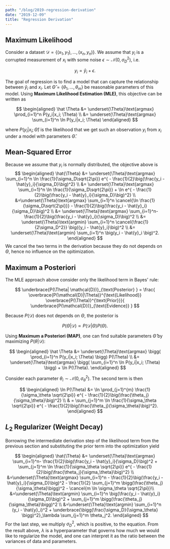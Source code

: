 ```yaml
---
path: "/blog/2019-regression-derivation"
date: "2019-12-09"
title: "Regression Derivation"
---
```


## Maximum Likelihood
Consider a dataset $\mathcal{D} = \{(x_1, y_1), \dots, (x_n, y_n)\}$. We assume that $y_i$ is a corrupted measurement of $x_i$ with some noise $\epsilon \sim \mathcal{N}(0, \sigma_D^2)$, i.e.

$$
y_i = \hat{y}_i + \epsilon.
$$

The goal of regression is to find a model that can capture the relationship between $\hat{y}_i$  and $x_i$. Let $\hat \Theta = \{\theta_1, \dots,\theta_m \}$ be reasonable parameters of this model. Using **Maximum Likelihood Estimation (MLE)**, this objective can be written as 

$$
\begin{aligned}
\hat \Theta &= \underset{\Theta}\text{argmax} \prod_{i=1}^n P(y_i|x_i; \Theta)  \\
&= \underset{\Theta}\text{argmax} \sum_{i=1}^n \ln P(y_i|x_i; \Theta)
\end{aligned}
$$

where $P(y_i|x_i; \hat \Theta)$ is the likelihood that we get such an observation $y_i$ from $x_i$ under a model with parameters $\hat \Theta$.

## Mean-Squared Error
Because we assume that $y_i$ is normally distributed, the objective above is 
$$
\begin{aligned}
\hat{\Theta} &= \underset{\Theta}\text{argmax}  \sum_{i=1}^n \ln \frac{1}{\sigma_D\sqrt{2\pi}} e^{ - \frac{1}{2}\big(\frac{y_i - \hat{y}_i}{\sigma_D}\big)^2} \\
&= \underset{\Theta}\text{argmax} \sum_{i=1}^n \ln \frac{1}{\sigma_D\sqrt{2\pi}} + \ln e^{ - \frac{1}{2}\big(\frac{y_i - \hat{y}_i}{\sigma_D}\big)^2} \\
&=\underset{\Theta}\text{argmax} \sum_{i=1}^n \cancel{\ln \frac{1}{\sigma_D\sqrt{2\pi}}}  - \frac{1}{2}\big(\frac{y_i - \hat{y}_i}{\sigma_D}\big)^2 \\
&= \underset{\Theta}\text{argmax}  \sum_{i=1}^n- \frac{1}{2}\big(\frac{y_i - \hat{y}_i}{\sigma_D}\big)^2    \\
&= \underset{\Theta}\text{argmin}  \sum_{i=1}^n  \cancel{\frac{1}{2\sigma_D^2}} \big({y_i - \hat{y}_i}\big)^2 \\
&= \underset{\Theta}\text{argmin}  \sum_{i=1}^n  \big(y_i - \hat{y}_i \big)^2.
\end{aligned}
$$
We cancel the two terms in the derivation because they do not depends on $\Theta$, hence no influence on the opitimization.

## Maximum a Posteriori
The MLE approach above consider only the likelihood term in Bayes' rule:

$$
\underbrace{P(\Theta| \mathcal{D})}_{\text{Posterior} } = \frac{ \overbrace{P(\mathcal{D}|\Theta)}^{\text{Likelihood}} \overbrace{P(\Theta)}^{\text{Prior}}}{ \underbrace{P(\mathcal{D})}_{\text{Evidence}} }
$$

Because $P(\mathcal{D})$ does not depends on $\Theta$, the posterior is 

$$
P(\Theta| \mathcal{D}) \propto  P(\mathcal{D}|\Theta) P(\Theta).
$$

Using **Maximum a Posteriori (MAP)**, one can find suitable parameters $\hat{\Theta}$ by maximizing $P(\theta|\mathcal{D})$:

$$
\begin{aligned}
\hat \Theta &= \underset{\Theta}\text{argmax}  \bigg( \prod_{i=1}^n P(y_i|x_i; \Theta) \bigg) P(\Theta)  \\
&= \underset{\Theta}\text{argmax}  \bigg( \sum_{i=1}^n \ln P(y_i|x_i; \Theta) \bigg) +  \ln P(\Theta).
\end{aligned}
$$

Consider each parameter $\theta_i \sim \mathcal{N}(0, \sigma_{\theta}^2)$. The second term is then

$$
\begin{aligned}
\ln P(\Theta) &= \ln \prod_{j=1}^{m}  \frac{1}{\sigma_\theta \sqrt{2\pi}} e^{ - \frac{1}{2}\big(\frac{\theta_j}{\sigma_\theta}\big)^2}  \\
& = \sum_{j=1}^m \ln \frac{1}{\sigma_\theta \sqrt{2\pi}} e^{ - \frac{1}{2}\big(\frac{\theta_j}{\sigma_\theta}\big)^2}. 
\end{aligned}
$$


## $L_2$ Regularizer (Weight Decay)

Borrowing the intermediate derivation step of the likelihood term from the previous section and substituting the prior term into the optimization yield

$$
\begin{aligned}
\hat{\Theta} &= \underset{\Theta}\text{argmax}  \sum_{i=1}^n- \frac{1}{2}\big(\frac{y_i - \hat{y}_i}{\sigma_D}\big)^2 + \sum_{j=1}^m \ln \frac{1}{\sigma_\theta \sqrt{2\pi}} e^{ - \frac{1}{2}\big(\frac{\theta_j}{\sigma_\theta}\big)^2} \\
&=\underset{\Theta}\text{argmax}  \sum_{i=1}^n - \frac{1}{2}\big(\frac{y_i - \hat{y}_i}{\sigma_D}\big)^2 - \frac{1}{2} \sum_{j=1}^m \bigg(\frac{\theta_j}{\sigma_\theta}\bigg)^2 - \cancel{m \ln \sigma_\theta \sqrt{2\pi}}\\
&=\underset{\Theta}\text{argmin}  \sum_{i=1}^n \big(\frac{y_i - \hat{y}_i}{\sigma_D}\big)^2 + \sum_{j=1}^m \bigg(\frac{\theta_j}{\sigma_\theta}\bigg)^2 \\
&=\underset{\Theta}\text{argmin}  \sum_{i=1}^n (y_i - \hat{y}_i)^2 + \underbrace{\bigg(\frac{\sigma_D}{\sigma_\theta} \bigg)^2}_\lambda  \sum_{j=1}^m \theta_j^2.
\end{aligned}
$$
For the last step, we multiply $\sigma_D^2$, which is positive, to the equation. From the result above, $\lambda$ is a hyperparameter that governs how much we would like to regularize the model, and one can interpret it as the ratio between the variances of data and parameters.
